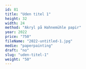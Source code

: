 ```yaml
---
id: 81
title: "Uden titel 1"
height: 32
width: 24
method: "Akryl på Hahnemühle papir"
year: 2022
price: "750"
fileName: "2022-untitled-1.jpg"
medie: "paperpainting"
draft: "no"
slug: "uden-titel-1"
weight: "50"
---
```

